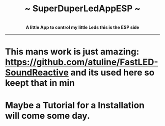 <div align="center">
    <!-- # TODO: add Image -->
    <h1>~ SuperDuperLedAppESP ~</h1><br>
    <strong> A little App to control my little Leds this is the ESP side </strong>

</div>

---
# This mans work is just amazing: https://github.com/atuline/FastLED-SoundReactive and its used here so keept that in min
# Maybe a Tutorial for a Installation will come some day.
